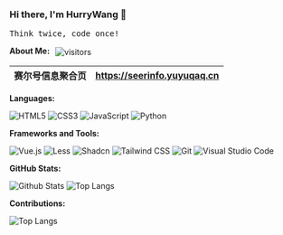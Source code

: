 ### Hi there, I'm HurryWang 👋

<pre>
Think twice, code once!
</pre>

**About Me:** <img style="margin-left:6px" src="https://visitor-badge.laobi.icu/badge?page_id=WhY15w.WhY15w&right_color=green" align="center" alt="visitors">


|   赛尔号信息聚合页  | <https://seerinfo.yuyuqaq.cn>                                      |
| :------------: | :------------------------------------------------------- |


**Languages:**

![HTML5](https://img.shields.io/badge/HTML5-E34F26?logo=HTML5&logoColor=fff)
![CSS3](https://img.shields.io/badge/CSS3-1572B6?logo=CSS3&logoColor=fff)
![JavaScript](https://img.shields.io/badge/JavaScript-F7DF1E?logo=JavaScript&logoColor=333)
![Python](https://img.shields.io/badge/Python-CCC?logo=Python)

**Frameworks and Tools:**

![Vue.js](https://img.shields.io/badge/Vue.js-4FC08D?logo=Vue.js&logoColor=fff)
![Less](https://img.shields.io/badge/Less-CC6699?logo=Less&logoColor=fff)
![Shadcn](https://img.shields.io/badge/Shadcn-CC6699?logo=Shadcn&logoColor=fff)
![Tailwind CSS](https://img.shields.io/badge/Tailwind%20CSS-06B6D4?logo=TailwindCSS&logoColor=fff)
![Git](https://img.shields.io/badge/Git-F05032?logo=Git&logoColor=fff)
![Visual Studio Code](https://img.shields.io/badge/VS%20CODE-007ACC?logo=educative&logoColor=fff)

**GitHub Stats:**

![Github Stats](https://github-readme-stats.vercel.app/api?username=WhY15w&show_icons=true&hide_title=true&count_private=true)
![Top Langs](https://github-readme-stats.vercel.app/api/top-langs/?username=WhY15w&layout=compact)

**Contributions:**

![Top Langs](https://github-readme-activity-graph.vercel.app/graph?username=WhY15w&theme=vue)


